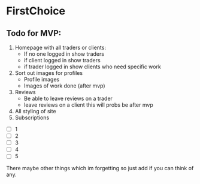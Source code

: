 # FirstChoice

## Todo for MVP:

1. Homepage with all traders or clients:
   - If no one logged in show traders
   - if client logged in show traders
   - if trader logged in show clients who need specific work
2. Sort out images for profiles 
   - Profile images
   -  Images of work done (after mvp)
3. Reviews
   - Be able to leave reviews on a trader
   - leave reviews on a client this will probs be after mvp 
4. All styling of site
5. Subscriptions

- [ ] 1
- [ ] 2
- [ ] 3
- [ ] 4
- [ ] 5

There maybe other things which im forgetting so just add if you can think of any.
